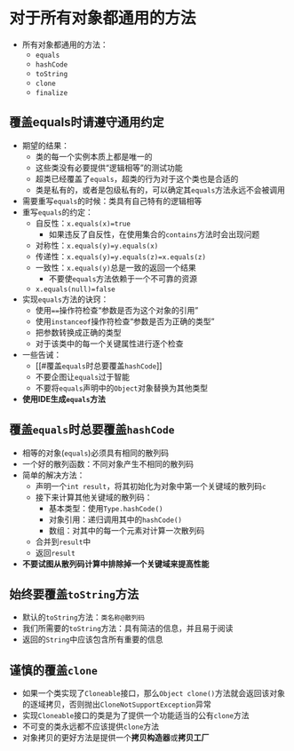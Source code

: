 # 对于所有对象都通用的方法
- 所有对象都通用的方法：
	- `equals`
	- `hashCode`
	- `toString`
	- `clone`
	- `finalize`

## 覆盖equals时请遵守通用约定
- 期望的结果：
	- 类的每一个实例本质上都是唯一的
	- 这些类没有必要提供“逻辑相等”的测试功能
	- 超类已经覆盖了`equals`，超类的行为对于这个类也是合适的
	- 类是私有的，或者是包级私有的，可以确定其`equals`方法永远不会被调用
- 需要重写`equals`的时候：类具有自己特有的逻辑相等
- 重写`equals`的约定：
	- 自反性：`x.equals(x)=true`
		- 如果违反了自反性，在使用集合的`contains`方法时会出现问题
	- 对称性：`x.equals(y)=y.equals(x)`
	- 传递性：`x.equals(y)=y.equals(z)=x.equals(z)`
	- 一致性：`x.equals(y)`总是一致的返回一个结果
		- 不要使`equals`方法依赖于一个不可靠的资源
	- `x.equals(null)=false`
- 实现`equals`方法的诀窍：
	- 使用`==`操作符检查“参数是否为这个对象的引用”
	- 使用`instanceof`操作符检查“参数是否为正确的类型”
	- 把参数转换成正确的类型
	- 对于该类中的每一个关键属性进行逐个检查
- 一些告诫：
	- [[#覆盖`equals`时总要覆盖`hashCode`]]
	- 不要企图让`equals`过于智能
	- 不要将`equals`声明中的`Object`对象替换为其他类型
- **使用IDE生成`equals`方法**

## 覆盖`equals`时总要覆盖`hashCode`
- 相等的对象(`equals`)必须具有相同的散列码
- 一个好的散列函数：不同对象产生不相同的散列码
- 简单的解决方法：
	- 声明一个`int result`，将其初始化为对象中第一个关键域的散列码`c`
	- 接下来计算其他关键域的散列码：
		- 基本类型：使用`Type.hashCode()`
		- 对象引用：递归调用其中的`hashCode()`
		- 数组：对其中的每一个元素对计算一次散列码
	- 合并到`result`中
	- 返回`result`
- **不要试图从散列码计算中排除掉一个关键域来提高性能**

## 始终要覆盖`toString`方法
- 默认的`toString`方法：`类名称@散列码`
- 我们所需要的`toString`方法：具有简洁的信息，并且易于阅读
- 返回的`String`中应该包含所有重要的信息

## 谨慎的覆盖`clone`
- 如果一个类实现了`Cloneable`接口，那么`Object clone()`方法就会返回该对象的逐域拷贝，否则抛出`CloneNotSupportException`异常
- 实现`Cloneable`接口的类是为了提供一个功能适当的公有`clone`方法
- 不可变的类永远都不应该提供`clone`方法
- 对象拷贝的更好方法是提供一个**拷贝构造器**或**拷贝工厂**